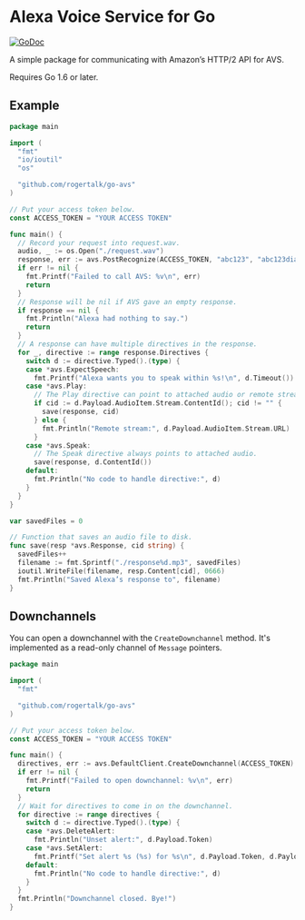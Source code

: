 Alexa Voice Service for Go
==========================

[![GoDoc](https://godoc.org/github.com/rogertalk/go-avs?status.svg)](https://godoc.org/github.com/rogertalk/go-avs)

A simple package for communicating with Amazon’s HTTP/2 API for AVS.

Requires Go 1.6 or later.


Example
-------

```go
package main

import (
  "fmt"
  "io/ioutil"
  "os"

  "github.com/rogertalk/go-avs"
)

// Put your access token below.
const ACCESS_TOKEN = "YOUR ACCESS TOKEN"

func main() {
  // Record your request into request.wav.
  audio, _ := os.Open("./request.wav")
  response, err := avs.PostRecognize(ACCESS_TOKEN, "abc123", "abc123dialog", audio)
  if err != nil {
    fmt.Printf("Failed to call AVS: %v\n", err)
    return
  }
  // Response will be nil if AVS gave an empty response.
  if response == nil {
    fmt.Println("Alexa had nothing to say.")
    return
  }
  // A response can have multiple directives in the response.
  for _, directive := range response.Directives {
    switch d := directive.Typed().(type) {
    case *avs.ExpectSpeech:
      fmt.Printf("Alexa wants you to speak within %s!\n", d.Timeout())
    case *avs.Play:
      // The Play directive can point to attached audio or remote streams.
      if cid := d.Payload.AudioItem.Stream.ContentId(); cid != "" {
        save(response, cid)
      } else {
        fmt.Println("Remote stream:", d.Payload.AudioItem.Stream.URL)
      }
    case *avs.Speak:
      // The Speak directive always points to attached audio.
      save(response, d.ContentId())
    default:
      fmt.Println("No code to handle directive:", d)
    }
  }
}

var savedFiles = 0

// Function that saves an audio file to disk.
func save(resp *avs.Response, cid string) {
  savedFiles++
  filename := fmt.Sprintf("./response%d.mp3", savedFiles)
  ioutil.WriteFile(filename, resp.Content[cid], 0666)
  fmt.Println("Saved Alexa’s response to", filename)
}
```


Downchannels
------------

You can open a downchannel with the `CreateDownchannel` method. It's implemented
as a read-only channel of `Message` pointers.

```go
package main

import (
  "fmt"

  "github.com/rogertalk/go-avs"
)

// Put your access token below.
const ACCESS_TOKEN = "YOUR ACCESS TOKEN"

func main() {
  directives, err := avs.DefaultClient.CreateDownchannel(ACCESS_TOKEN)
  if err != nil {
    fmt.Printf("Failed to open downchannel: %v\n", err)
    return
  }
  // Wait for directives to come in on the downchannel.
  for directive := range directives {
    switch d := directive.Typed().(type) {
    case *avs.DeleteAlert:
      fmt.Println("Unset alert:", d.Payload.Token)
    case *avs.SetAlert:
      fmt.Printf("Set alert %s (%s) for %s\n", d.Payload.Token, d.Payload.Type, d.Payload.ScheduledTime)
    default:
      fmt.Println("No code to handle directive:", d)
    }
  }
  fmt.Println("Downchannel closed. Bye!")
}
```
